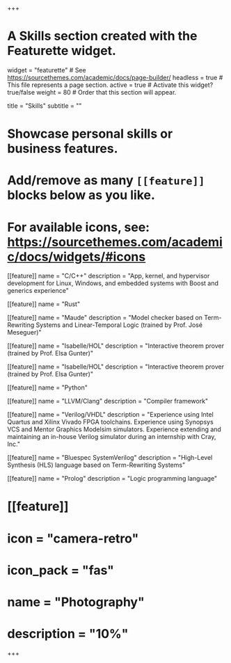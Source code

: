 +++
# A Skills section created with the Featurette widget.
widget = "featurette"  # See https://sourcethemes.com/academic/docs/page-builder/
headless = true  # This file represents a page section.
active = true  # Activate this widget? true/false
weight = 80  # Order that this section will appear.

title = "Skills"
subtitle = ""

# Showcase personal skills or business features.
# 
# Add/remove as many `[[feature]]` blocks below as you like.
# 
# For available icons, see: https://sourcethemes.com/academic/docs/widgets/#icons

[[feature]]
  name = "C/C++"
  description = "App, kernel, and hypervisor development for Linux, Windows, and embedded systems with Boost and generics experience"
  
[[feature]]
  name = "Rust"

[[feature]]
  name = "Maude"
  description = "Model checker based on Term-Rewriting Systems and Linear-Temporal Logic (trained by Prof. José Meseguer)"

[[feature]]
  name = "Isabelle/HOL"
  description = "Interactive theorem prover (trained by Prof. Elsa Gunter)"

[[feature]]
  name = "Isabelle/HOL"
  description = "Interactive theorem prover (trained by Prof. Elsa Gunter)"

[[feature]]
  name = "Python"

[[feature]]
  name = "LLVM/Clang"
  description = "Compiler framework"

[[feature]]
  name = "Verilog/VHDL"
  description = "Experience using Intel Quartus and Xilinx Vivado FPGA toolchains.  Experience using Synopsys VCS and Mentor Graphics Modelsim simulators.  Experience extending and maintaining an in-house Verilog simulator during an internship with Cray, Inc."

[[feature]]
  name = "Bluespec SystemVerilog"
  description = "High-Level Synthesis (HLS) language based on Term-Rewriting Systems"

[[feature]]
  name = "Prolog"
  description = "Logic programming language"

# [[feature]]
#   icon = "camera-retro"
#   icon_pack = "fas"
#   name = "Photography"
#   description = "10%"

+++
